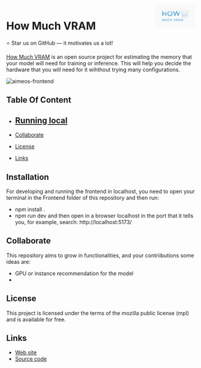 <a href="https://aimeos.org/">
    <img src="logo.png" alt="logo" title="How Much VRAM" align="right" height="60" />
</a>

# How Much VRAM

:star: Star us on GitHub — it motivates us a lot!

[How Much VRAM](https://howmuchvram.com) is an open source project for estimating the memory that your model will need for training or inference. This will help you decide the hardware that you will need for it wihthout trying many configurations.

![aimeos-frontend](https://user-images.githubusercontent.com/8647429/212348410-55cbaa00-722a-4a30-8b57-da9e173e0675.jpg)

## Table Of Content

- [Running local](#installation)
    - 
- [Collaborate](#Collaborate)

- [License](#license)
- [Links](#links)

## Installation

For developing and running the frontend in localhost, you need to open your terminal in the Frontend folder of this repository and then run:
- npm install .
- npm run dev
and then open in a browser localhost in the port that it tells you, for example, search: http://localhost:5173/

## Collaborate

This repository aims to grow in functionalities, and your contriibutions  some ideas are:
- GPU or instance recommendation for the model
- 
## License

This project is licensed under the terms of the mozilla public license (mpl) and is available for free.

## Links

* [Web site](https://howmuchvram.com/)
* [Source code](https://github.com/AlexBodner/How_Much_VRAM)
